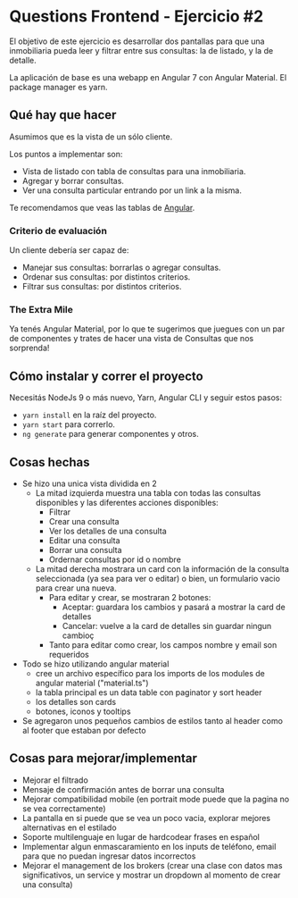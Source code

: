 # Questions Frontend - Ejercicio #2

El objetivo de este ejercicio es desarrollar dos pantallas para que una inmobiliaria
pueda leer y filtrar entre sus consultas: la de listado, y la de detalle.

La aplicación de base es una webapp en Angular 7 con Angular Material. El package
manager es yarn.

## Qué hay que hacer

Asumimos que es la vista de un sólo cliente.

Los puntos a implementar son:
- Vista de listado con tabla de consultas para una inmobiliaria.
- Agregar y borrar consultas.
- Ver una consulta particular entrando por un link a la misma.

Te recomendamos que veas las tablas de [Angular](https://material.angular.io/components/table/overview).

### Criterio de evaluación
Un cliente debería ser capaz de:
- Manejar sus consultas: borrarlas o agregar consultas.
- Ordenar sus consultas: por distintos criterios.
- Filtrar sus consultas: por distintos criterios.


### The Extra Mile
Ya tenés Angular Material, por lo que te sugerimos que juegues con un par de componentes y trates de hacer una
vista de Consultas que nos sorprenda!


## Cómo instalar y correr el proyecto
Necesitás NodeJs 9 o más nuevo, Yarn, Angular CLI y seguir estos pasos:
- `yarn install` en la raíz del proyecto.
- `yarn start` para correrlo.
- `ng generate` para generar componentes y otros.


## Cosas hechas
- Se hizo una unica vista dividida en 2
    - La mitad izquierda muestra una tabla con todas las consultas disponibles y las diferentes acciones disponibles:
        - Filtrar
        - Crear una consulta
        - Ver los detalles de una consulta
        - Editar una consulta
        - Borrar una consulta
        - Ordernar consultas por id o nombre
    - La mitad derecha mostrara un card con la información de la consulta seleccionada (ya sea para ver o editar) o bien, un formulario vacio para crear una nueva.
        - Para editar y crear, se mostraran 2 botones:
            - Aceptar: guardara los cambios y pasará a mostrar la card de detalles
            - Cancelar: vuelve a la card de detalles sin guardar ningun cambioç
        - Tanto para editar como crear, los campos nombre y email son requeridos
- Todo se hizo utilizando angular material
    - cree un archivo específico para los imports de los modules de angular material ("material.ts")
    - la tabla principal es un data table con paginator y sort header
    - los detalles son cards
    - botones, iconos y tooltips
- Se agregaron unos pequeños cambios de estilos tanto al header como al footer que estaban por defecto

## Cosas para mejorar/implementar
- Mejorar el filtrado
- Mensaje de confirmación antes de borrar una consulta
- Mejorar compatibilidad mobile (en portrait mode puede que la pagina no se vea correctamente)
- La pantalla en si puede que se vea un poco vacia, explorar mejores alternativas en el estilado
- Soporte multilenguaje en lugar de hardcodear frases en español
- Implementar algun enmascaramiento en los inputs de teléfono, email para que no puedan ingresar datos incorrectos
- Mejorar el management de los brokers (crear una clase con datos mas significativos, un service y mostrar un dropdown al momento de crear una consulta)

